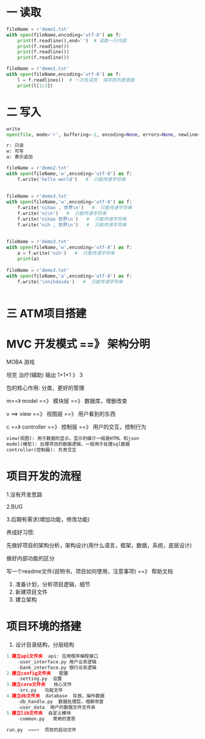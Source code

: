# 一 读取

~~~python
fileName = r'demo1.txt'
with open(fileName,encoding='utf-8') as f:
    print(f.readline(),end='')  # 读取一行内容
    print(f.readline())
    print(f.readline())
    print(f.readline())
~~~

~~~python
fileName = r'demo1.txt'
with open(fileName,encoding='utf-8') as f:
    l = f.readlines()  # 一次性读完  保存到列表里面
    print(l[1:3])
~~~

# 二  写入

~~~python
write
open(file, mode='r', buffering=-1, encoding=None, errors=None, newline=None, closefd=True, opener=None)

r: 只读
w: 可写
a: 表示追加

fileName = r'demo2.txt'
with open(fileName,'w',encoding='utf-8') as f:
    f.write('hello world')   #  只能传递字符串
    
    
fileName = r'demo3.txt'
with open(fileName,'w',encoding='utf-8') as f:
    f.write('nihao , 世界\n')   #  只能传递字符串
    f.write('ni\n')   #  只能传递字符串
    f.write('nihao 世界\n')   #  只能传递字符串
    f.write('nih , 世界\n')   #  只能传递字符串
    
    
fileName = r'demo3.txt'
with open(fileName,'w',encoding='utf-8') as f:
    a = f.write('nih')   #  只能传递字符串
    print(a)
    
fileName = r'demo3.txt'
with open(fileName,'a',encoding='utf-8') as f:
    f.write('\nnihdasda')   #  只能传递字符串
    

~~~

# 三 ATM项目搭建

# MVC 开发模式 ==》 架构分明

MOBA 游戏

坦克   治疗(辅助)  输出  1+1+1 》 3

包的核心作用: 分类，更好的管理

m==》 model ==》 模块层 ==》 数据库，增删改查

v ==> view ==》 视图层 ==》 用户看到的东西

c ==》 controller ==》 控制层 ==》 用户的交互，控制行为

~~~python
view(视图): 用于数据的显示，显示的媒介一般是HTML 和json
model(模型): 处理项目的数据逻辑，一般用于处理sql数据
controller(控制器): 负责交互
~~~

# 项目开发的流程

1.没有开发思路

2.BUG

3.后期有需求(增加功能，修改功能)

养成好习惯:

先做好项目的架构分析，架构设计(用什么语言，框架，数据，系统，底层设计)

做好内部功能的区分

写一个readme文件(说明书，项目如何使用，注意事项) ==》 帮助文档

1. 准备计划，分析项目逻辑，细节
2. 新建项目文件
3. 建立架构

# 项目环境的搭建

1. 设计目录结构，分层结构

~~~python
1.建立api文件夹  api: 应用程序编程接口
	-user_interface.py 用户业务逻辑
    -bank_interface.py 银行业务逻辑
2.建立config文件夹   配置
	-setting.py  设置
3.建立core文件夹   核心文件
	-src.py   功能文件
4.建立db文件夹  database  存放，操作数据
	-db_handle.py  数据处理层，增删改查
    -user_data  用户的数据文件文件夹
5.建立lib文件夹  自定义模块
	-common.py   常用的意思
    
run.py  ===>  项目的启动文件
~~~

